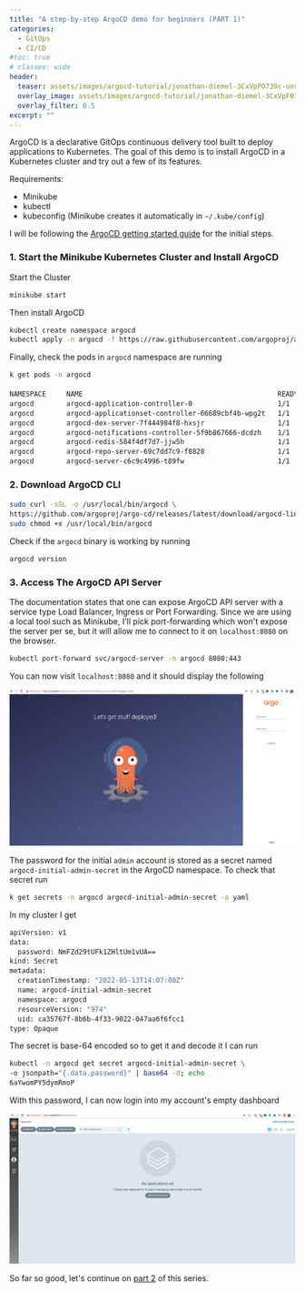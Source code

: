 ```yaml
---
title: "A step-by-step ArgoCD demo for beginners (PART 1)"
categories:
  - GitOps
  - CI/CD
#toc: true
# classes: wide
header:
  teaser: assets/images/argocd-tutorial/jonathan-diemel-3CxVpFO739c-unsplash.jpg
  overlay_image: assets/images/argocd-tutorial/jonathan-diemel-3CxVpFO739c-unsplash.jpg
  overlay_filter: 0.5
excerpt: ""
---
```


ArgoCD is a declarative GitOps continuous delivery tool built to deploy applications to Kubernetes. The goal of this demo is to install ArgoCD in a Kubernetes cluster and try out a few of its features.

Requirements:
- Minikube
- kubectl
- kubeconfig (Minikube creates it automatically in `~/.kube/config`)

I will be following the [ArgoCD getting started guide](https://argo-cd.readthedocs.io/en/stable/getting_started/) for the initial steps.


### 1. Start the Minikube Kubernetes Cluster and Install ArgoCD
Start the Cluster
```bash
minikube start
```
Then install ArgoCD
```bash
kubectl create namespace argocd
kubectl apply -n argocd -f https://raw.githubusercontent.com/argoproj/argo-cd/stable/manifests/install.yaml
```
Finally, check the pods in `argocd` namespace are running

    
```bash
k get pods -n argocd

NAMESPACE     NAME                                                READY   STATUS    RESTARTS   AGE
argocd        argocd-application-controller-0                     1/1     Running   2          7h3m
argocd        argocd-applicationset-controller-66689cbf4b-wpg2t   1/1     Running   2          7h3m
argocd        argocd-dex-server-7f444984f8-hxsjr                  1/1     Running   1          7h3m
argocd        argocd-notifications-controller-5f9b867666-dcdzh    1/1     Running   1          7h3m
argocd        argocd-redis-584f4df7d7-jjw5h                       1/1     Running   1          7h3m
argocd        argocd-repo-server-69c7dd7c9-f8828                  1/1     Running   1          7h3m
argocd        argocd-server-c6c9c4996-t89fw                       1/1     Running   1          7h3m
```

### 2. Download ArgoCD CLI
``` bash
sudo curl -sSL -o /usr/local/bin/argocd \
https://github.com/argoproj/argo-cd/releases/latest/download/argocd-linux-amd64
sudo chmod +x /usr/local/bin/argocd
```
Check if the `argocd` binary is working by running
```bash 
argocd version
```

### 3. Access The ArgoCD API Server

The documentation states that one can expose ArgoCD API server with a service type Load Balancer, Ingress or Port Forwarding. Since we are using a local tool such as Minikube, I'll pick port-forwarding which won't expose the server per se, but it will allow me to connect to it on `localhost:8080` on the browser.

```bash
kubectl port-forward svc/argocd-server -n argocd 8080:443
```
You can now visit `localhost:8080` and it should display the following

![local-argocd-landing-page](../assets/images/argocd-tutorial/local-landing-page.png)

The password for the initial `admin` account is stored as a secret named `argocd-initial-admin-secret` in the ArgoCD namespace. To check that secret run
```bash
k get secrets -n argocd argocd-initial-admin-secret -o yaml
```
In my cluster I get
```bash
apiVersion: v1
data:
  password: NmFZd29tUFk1ZHltUm1vUA==
kind: Secret
metadata:
  creationTimestamp: "2022-05-13T14:07:08Z"
  name: argocd-initial-admin-secret
  namespace: argocd
  resourceVersion: "974"
  uid: ca35767f-8b6b-4f33-9022-047aa6f6fcc1
type: Opaque
```
The secret is base-64 encoded so to get it and decode it I can run
```bash
kubectl -n argocd get secret argocd-initial-admin-secret \
-o jsonpath="{.data.password}" | base64 -d; echo
6aYwomPY5dymRmoP
```
With this password, I can now login into my account's empty dashboard

![logged-in-dashboard](../assets/images/argocd-tutorial/logged-in-screenshot.png)

So far so good, let's continue on [part 2](https://torresdacosta.com/argocd-demo-part2) of this series.